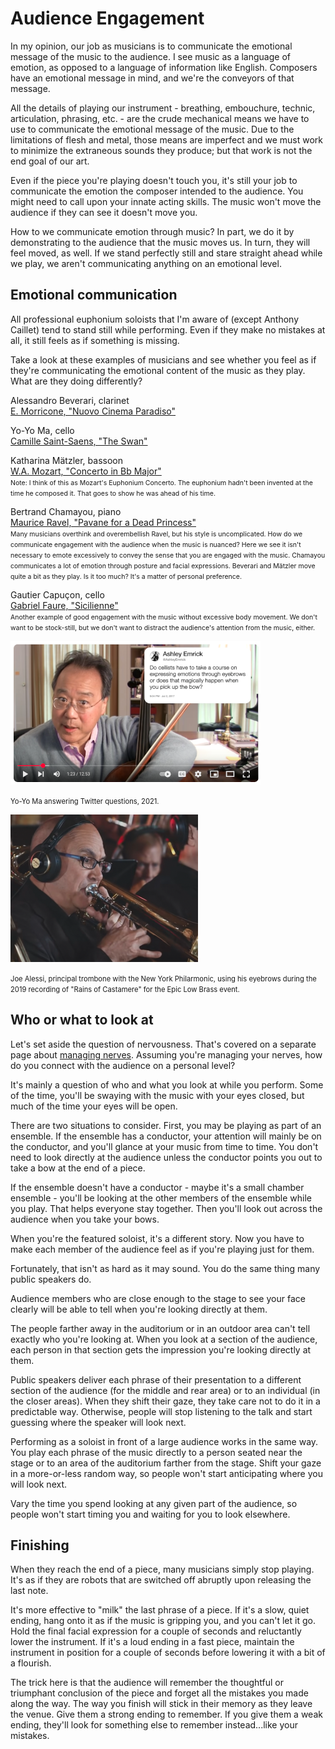 # Audience Engagement 

In my opinion, our job as musicians is to communicate the emotional message of the music to the audience. I see music as a language of emotion, as opposed to a language of information like English. Composers have an emotional message in mind, and we're the conveyors of that message. 

All the details of playing our instrument - breathing, embouchure, technic, articulation, phrasing, etc. - are the crude mechanical means we have to use to communicate the emotional message of the music. Due to the limitations of flesh and metal, those means are imperfect and we must work to minimize the extraneous sounds they produce; but that work is not the end goal of our art.

Even if the piece you're playing doesn't touch you, it's still your job to communicate the emotion the composer intended to the audience. You might need to call upon your innate acting skills. The music won't move the audience if they can see it doesn't move you.  

How to we communicate emotion through music? In part, we do it by demonstrating to the audience that the music moves us. In turn, they will feel moved, as well. If we stand perfectly still and stare straight ahead while we play, we aren't communicating anything on an emotional level. 

## Emotional communication 

All professional euphonium soloists that I'm aware of (except Anthony Caillet) tend to stand still while performing. Even if they make no mistakes at all, it still feels as if something is missing. 

Take a look at these examples of musicians and see whether you feel as if they're communicating the emotional content of the music as they play. What are they doing differently? 

Alessandro Beverari, clarinet  
[E. Morricone, "Nuovo Cinema Paradiso"](https://www.youtube.com/watch?v=Ws7Yj1BuXRI)

Yo-Yo Ma, cello  
[Camille Saint-Saens, "The Swan"](https://www.youtube.com/watch?v=3qrKjywjo7Q)

Katharina Mätzler, bassoon  
[W.A. Mozart, "Concerto in Bb Major"](https://www.youtube.com/watch?v=TLQpI6nULdg)  
<span style="font-size:75%">Note: I think of this as Mozart's Euphonium Concerto. The euphonium hadn't been invented at the time he composed it. That goes to show he was ahead of his time.</span>

Bertrand Chamayou, piano  
[Maurice Ravel, "Pavane for a Dead Princess"](https://www.youtube.com/watch?v=cwL4nSb9am8)  
<span style="font-size:75%">Many musicians overthink and overembellish Ravel, but his style is uncomplicated. How do we communicate engagement with the audience when the music is nuanced? Here we see it isn't necessary to emote excessively to convey the sense that you are engaged with the music. Chamayou communicates a lot of emotion through posture and facial expressions. Beverari and Mätzler move quite a bit as they play. Is it too much? It's a matter of personal preference.</span>

Gautier Capuçon, cello  
[Gabriel Faure, "Sicilienne"](https://www.youtube.com/watch?v=1oZY4OJ4R-Y)  
<span style="font-size:75%">Another example of good engagement with the music without excessive body movement. We don't want to be stock-still, but we don't want to distract the audience's attention from the music, either.</span>

![](images/ma-eyebrows-question.png) 

<span style="font-size:80%">Yo-Yo Ma answering Twitter questions, 2021.</span>

![](images/joe-alessi-eyebrows.png) 

<span style="font-size:80%">Joe Alessi, principal trombone with the New York Philarmonic, using his eyebrows during the 2019 recording of "Rains of Castamere" for the Epic Low Brass event.</span>

## Who or what to look at 

Let's set aside the question of nervousness. That's covered on a separate page about [managing nerves](managing-nerves.md). Assuming you're managing your nerves, how do you connect with the audience on a personal level? 

It's mainly a question of who and what you look at while you perform. Some of the time, you'll be swaying with the music with your eyes closed, but much of the time your eyes will be open. 

There are two situations to consider. First, you may be playing as part of an ensemble. If the ensemble has a conductor, your attention will mainly be on the conductor, and you'll glance at your music from time to time. You don't need to look directly at the audience unless the conductor points you out to take a bow at the end of a piece. 

If the ensemble doesn't have a conductor - maybe it's a small chamber ensemble - you'll be looking at the other members of the ensemble while you play. That helps everyone stay together. Then you'll look out across the audience when you take your bows. 

When you're the featured soloist, it's a different story. Now you have to make each member of the audience feel as if you're playing just for them. 

Fortunately, that isn't as hard as it may sound. You do the same thing many public speakers do. 

Audience members who are close enough to the stage to see your face clearly will be able to tell when you're looking directly at them. 

The people farther away in the auditorium or in an outdoor area can't tell exactly who you're looking at. When you look at a section of the audience, each person in that section gets the impression you're looking directly at them. 

Public speakers deliver each phrase of their presentation to a different section of the audience (for the middle and rear area) or to an individual (in the closer areas). When they shift their gaze, they take care not to do it in a predictable way. Otherwise, people will stop listening to the talk and start guessing where the speaker will look next. 

Performing as a soloist in front of a large audience works in the same way. You play each phrase of the music directly to a person seated near the stage or to an area of the auditorium farther from the stage. Shift your gaze in a more-or-less random way, so people won't start anticipating where you will look next.

Vary the time you spend looking at any given part of the audience, so people won't start timing you and waiting for you to look elsewhere. 

## Finishing 

When they reach the end of a piece, many musicians simply stop playing. It's as if they are robots that are switched off abruptly upon releasing the last note. 

It's more effective to "milk" the last phrase of a piece. If it's a slow, quiet ending, hang onto it as if the music is gripping you, and you can't let it go. Hold the final facial expression for a couple of seconds and reluctantly lower the instrument. If it's a loud ending in a fast piece, maintain the instrument in position for a couple of seconds before lowering it with a bit of a flourish. 

The trick here is that the audience will remember the thoughtful or triumphant conclusion of the piece and forget all the mistakes you made along the way. The way you finish will stick in their memory as they leave the venue. Give them a strong ending to remember. If you give them a weak ending, they'll look for something else to remember instead...like your mistakes.

